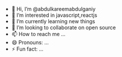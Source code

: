 - 👋 Hi, I’m @abdulkareemabdulganiy
- 👀 I’m interested in javascript,reactjs
- 🌱 I’m currently learning new things
- 💞️ I’m looking to collaborate on open source
- 📫 How to reach me ...
- 😄 Pronouns: ...
- ⚡ Fun fact: ...

<!---
abdulkareemabdulganiy/abdulkareemabdulganiy is a ✨ special ✨ repository because its `README.md` (this file) appears on your GitHub profile.
You can click the Preview link to take a look at your changes.
--->
